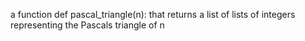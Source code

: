 a function def pascal_triangle(n): that returns a list of lists of integers representing the Pascals triangle of n
